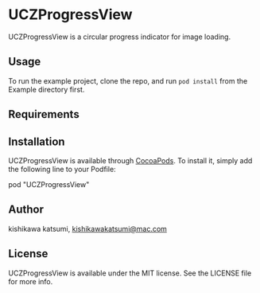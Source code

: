 UCZProgressView
===============

UCZProgressView is a circular progress indicator for image loading.

## Usage

To run the example project, clone the repo, and run `pod install` from the Example directory first.

## Requirements

## Installation

UCZProgressView is available through [CocoaPods](http://cocoapods.org). To install
it, simply add the following line to your Podfile:

pod "UCZProgressView"

## Author

kishikawa katsumi, kishikawakatsumi@mac.com

## License

UCZProgressView is available under the MIT license. See the LICENSE file for more info.
